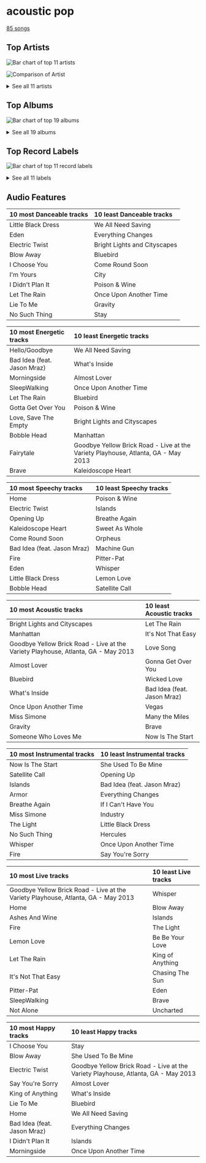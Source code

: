 # acoustic pop

[85 songs](acoustic_pop_tracks.md)

## Top Artists

![Bar chart of top 11 artists](../images/genres/acoustic_pop/artists.png)

![Comparison of Artist](../images/genres/acoustic_pop/artists_comparison.png)


<details>
<summary>See all 11 artists</summary>

|   Number of Tracks | Art                                                                                              | Artist                                         | 🔗                                                           |
|-------------------:|:-------------------------------------------------------------------------------------------------|:-----------------------------------------------|:------------------------------------------------------------|
|                 59 | <img src="https://i.scdn.co/image/ab6761610000e5eb0bae7cfd3b32b10154e0b8b3" alt="" width="50" /> | [Sara Bareilles](../artists/sara_bareilles.md) | [🔗](https://open.spotify.com/artist/2Sqr0DXoaYABbjBo9HaMkM) |
|                  7 | <img src="https://i.scdn.co/image/ab6761610000e5eb271320bcc15789b23aa83a44" alt="" width="50" /> | Erin McCarley                                  | [🔗](https://open.spotify.com/artist/6Y4bCmUNPDKqc7dHkVvgim) |
|                  7 | <img src="https://i.scdn.co/image/15b7ee7550ed4472700d573803ff90f2967f84d1" alt="" width="50" /> | A Fine Frenzy                                  | [🔗](https://open.spotify.com/artist/5dTYaRzOn4rXGBLH052EeQ) |
|                  3 | <img src="https://i.scdn.co/image/9a03437da395d999755edacccc24779a97254b89" alt="" width="50" /> | Aslyn                                          | [🔗](https://open.spotify.com/artist/6seR0G84QQq1NIW844E7Qq) |
|                  3 | <img src="https://i.scdn.co/image/ab6761610000e5ebce8d5be6690c6964069ab8e0" alt="" width="50" /> | Jason Mraz                                     | [🔗](https://open.spotify.com/artist/4phGZZrJZRo4ElhRtViYdl) |
|                  2 | <img src="https://i.scdn.co/image/ab6761610000e5eba5fc004270bdfc9fee7f55f4" alt="" width="50" /> | Jon McLaughlin                                 | [🔗](https://open.spotify.com/artist/6z29S0IoiBJpSMP8plyCj7) |
|                  2 | <img src="https://i.scdn.co/image/ab6761610000e5eb0bae8ba82eaf7e63af515c9f" alt="" width="50" /> | The Civil Wars                                 | [🔗](https://open.spotify.com/artist/6J7rw7NELJUCThPbAfyLIE) |
|                  1 | <img src="https://i.scdn.co/image/ab6761610000e5eb9236c8060febc7d7fc7ea8c4" alt="" width="50" /> | Rachael Yamagata                               | [🔗](https://open.spotify.com/artist/7w0qj2HiAPIeUcoPogvOZ6) |
|                  1 | <img src="https://i.scdn.co/image/ab6761610000e5eb9bc0756eb16b241111bbc72b" alt="" width="50" /> | Colbie Caillat                                 | [🔗](https://open.spotify.com/artist/6aZyMrc4doVtZyKNilOmwu) |
|                  1 | <img src="https://i.scdn.co/image/ab6761610000e5ebc78a80d480018ec030aade25" alt="" width="50" /> | Marc Broussard                                 | [🔗](https://open.spotify.com/artist/4cEwEednPwWCdYT7ZhROZe) |
|                  1 | <img src="https://i.scdn.co/image/ab6761610000e5eb5ec0ed4b4cd16649c0ded8a7" alt="" width="50" /> | Brandi Carlile                                 | [🔗](https://open.spotify.com/artist/2sG4zTOLvjKG1PSoOyf5Ej) |

</details>

## Top Albums

![Bar chart of top 19 albums](../images/genres/acoustic_pop/albums.png)


<details>
<summary>See all 19 albums</summary>

|   Number of Tracks | Art                                                                                              | Album                                       | 🔗                                                          |
|-------------------:|:-------------------------------------------------------------------------------------------------|:--------------------------------------------|:-----------------------------------------------------------|
|                 13 | <img src="https://i.scdn.co/image/ab67616d0000b2733fa3caf3da101e3cd28a53a6" alt="" width="50" /> | Kaleidoscope Heart                          | [🔗](https://open.spotify.com/album/627ukPRwYxyBREHxBq0vGJ) |
|                 12 | <img src="https://i.scdn.co/image/ab67616d0000b273022b4010e20659300f42c375" alt="" width="50" /> | The Blessed Unrest                          | [🔗](https://open.spotify.com/album/7lpbyGc4fHsQkBTsfWVBhp) |
|                 12 | <img src="https://i.scdn.co/image/ab67616d0000b2731c3e0a58f3ee28af2922e351" alt="" width="50" /> | Little Voice                                | [🔗](https://open.spotify.com/album/2Z9WUERfMjOgQ6ze9TcGbF) |
|                 10 | <img src="https://i.scdn.co/image/ab67616d0000b2739e7dad80eb4bb664ff9e6fc8" alt="" width="50" /> | Amidst the Chaos (Bonus Version)            | [🔗](https://open.spotify.com/album/5x2sDapUIdq0qk1ezff3gm) |
|                  7 | <img src="https://i.scdn.co/image/ab67616d0000b2734280a158a96c9b0274eb7e99" alt="" width="50" /> | Love, Save The Empty                        | [🔗](https://open.spotify.com/album/1tF7625TFqvfzMbappj1pQ) |
|                  6 | <img src="https://i.scdn.co/image/ab67616d0000b2737acf0cb659dceb25ddbfd39a" alt="" width="50" /> | What's Inside: Songs from Waitress          | [🔗](https://open.spotify.com/album/1s6codM2ZAB008t9GTyaEk) |
|                  5 | <img src="https://i.scdn.co/image/ab67616d0000b2731cb638deee3de9a9060ca6aa" alt="" width="50" /> | Once Upon Another Time                      | [🔗](https://open.spotify.com/album/1PrqYZJRzGNf8AsSOraxnZ) |
|                  3 | <img src="https://i.scdn.co/image/ab67616d0000b273119ad2ebc0d33edf847ed8c6" alt="" width="50" /> | One Cell In The Sea                         | [🔗](https://open.spotify.com/album/0Ot7MEgreG2R93aN42M9iK) |
|                  3 | <img src="https://i.scdn.co/image/ab67616d0000b2730e402844f1b6be3102d339f2" alt="" width="50" /> | Lemon Love                                  | [🔗](https://open.spotify.com/album/5YToJrWwzdA6W2NxxDoteE) |
|                  3 | <img src="https://i.scdn.co/image/ab67616d0000b273e7b8e0abcd5cdc4c8b5a238c" alt="" width="50" /> | Bomb In A Birdcage                          | [🔗](https://open.spotify.com/album/07IV5RxLvAUeZbcPm4zOzn) |
|                  2 | <img src="https://i.scdn.co/image/ab67616d0000b2730f2e51f7121539e221c51161" alt="" width="50" /> | We Sing. We Dance. We Steal Things.         | [🔗](https://open.spotify.com/album/04G0YylSjvDQZrjOfE5jA5) |
|                  2 | <img src="https://i.scdn.co/image/ab67616d0000b2737ebde0a5bb07f53a99c15224" alt="" width="50" /> | Barton Hollow                               | [🔗](https://open.spotify.com/album/4uWgDFxGAp7XlVSHuVBv4E) |
|                  1 | <img src="https://i.scdn.co/image/ab67616d0000b2732cf1dcc65396176307f23524" alt="" width="50" /> | PINES                                       | [🔗](https://open.spotify.com/album/1876e9QcHkJ3Hgo4NqKXBN) |
|                  1 | <img src="https://i.scdn.co/image/ab67616d0000b2735da1093d047cc15eb66d27cf" alt="" width="50" /> | OK Now                                      | [🔗](https://open.spotify.com/album/3fKJJQFV6a61fnKYDDj2LU) |
|                  1 | <img src="https://i.scdn.co/image/ab67616d0000b27327c371084dee1b83e614798d" alt="" width="50" /> | Indiana                                     | [🔗](https://open.spotify.com/album/2UpO4j1Zpptiwk3wbUIWmU) |
|                  1 | <img src="https://i.scdn.co/image/ab67616d0000b273fcfd8d2e1bb9f0d4fbe5794d" alt="" width="50" /> | Happenstance (Deluxe Version)               | [🔗](https://open.spotify.com/album/66p6CIMdxQFO3Igg9xo14a) |
|                  1 | <img src="https://i.scdn.co/image/ab67616d0000b2737cdb143bd2e9906d39c5eb04" alt="" width="50" /> | Carencro                                    | [🔗](https://open.spotify.com/album/15dP7BadtY55t9VvFlVrBA) |
|                  1 | <img src="https://i.scdn.co/image/ab67616d0000b27338216a01881aff4e54a0850d" alt="" width="50" /> | Brave Enough: Live at the Variety Playhouse | [🔗](https://open.spotify.com/album/7L4ZgnQqEhCEsV9GnMeXtE) |
|                  1 | <img src="https://i.scdn.co/image/ab67616d0000b273f5aac98410fb9e64e29827d4" alt="" width="50" /> | Bear Creek                                  | [🔗](https://open.spotify.com/album/5b8YTIrc88vdnfRguZqvVE) |

</details>


## Top Record Labels

![Bar chart of top 11 record labels](../images/genres/acoustic_pop/labels.png)


<details>
<summary>See all 11 labels</summary>

|   Number of Tracks | Label                                             |
|-------------------:|:--------------------------------------------------|
|                 59 | [Epic](../labels/epic.md)                         |
|                  7 | [Virgin Records](../labels/virgin_records.md)     |
|                  7 | Universal (MT)                                    |
|                  3 | [Capitol Records](../labels/capitol_records.md)   |
|                  2 | sensibility recordings                            |
|                  2 | Island Def Jam                                    |
|                  2 | [Atlantic Records](../labels/atlantic_records.md) |
|                  2 | ATG                                               |
|                  1 | Private Music                                     |
|                  1 | Island Records                                    |
|                  1 | [Columbia](../labels/columbia.md)                 |

</details>


## Audio Features

| 10 most Danceable tracks   | 10 least Danceable tracks    |
|:---------------------------|:-----------------------------|
| Little Black Dress         | We All Need Saving           |
| Eden                       | Everything Changes           |
| Electric Twist             | Bright Lights and Cityscapes |
| Blow Away                  | Bluebird                     |
| I Choose You               | Come Round Soon              |
| I'm Yours                  | City                         |
| I Didn't Plan It           | Poison & Wine                |
| Let The Rain               | Once Upon Another Time       |
| Lie To Me                  | Gravity                      |
| No Such Thing              | Stay                         |

| 10 most Energetic tracks    | 10 least Energetic tracks                                                         |
|:----------------------------|:----------------------------------------------------------------------------------|
| Hello/Goodbye               | We All Need Saving                                                                |
| Bad Idea (feat. Jason Mraz) | What's Inside                                                                     |
| Morningside                 | Almost Lover                                                                      |
| SleepWalking                | Once Upon Another Time                                                            |
| Let The Rain                | Bluebird                                                                          |
| Gotta Get Over You          | Poison & Wine                                                                     |
| Love, Save The Empty        | Bright Lights and Cityscapes                                                      |
| Bobble Head                 | Manhattan                                                                         |
| Fairytale                   | Goodbye Yellow Brick Road - Live at the Variety Playhouse, Atlanta, GA - May 2013 |
| Brave                       | Kaleidoscope Heart                                                                |

| 10 most Speechy tracks      | 10 least Speechy tracks   |
|:----------------------------|:--------------------------|
| Home                        | Poison & Wine             |
| Electric Twist              | Islands                   |
| Opening Up                  | Breathe Again             |
| Kaleidoscope Heart          | Sweet As Whole            |
| Come Round Soon             | Orpheus                   |
| Bad Idea (feat. Jason Mraz) | Machine Gun               |
| Fire                        | Pitter-Pat                |
| Eden                        | Whisper                   |
| Little Black Dress          | Lemon Love                |
| Bobble Head                 | Satellite Call            |

| 10 most Acoustic tracks                                                           | 10 least Acoustic tracks    |
|:----------------------------------------------------------------------------------|:----------------------------|
| Bright Lights and Cityscapes                                                      | Let The Rain                |
| Manhattan                                                                         | It's Not That Easy          |
| Goodbye Yellow Brick Road - Live at the Variety Playhouse, Atlanta, GA - May 2013 | Love Song                   |
| Almost Lover                                                                      | Gonna Get Over You          |
| Bluebird                                                                          | Wicked Love                 |
| What's Inside                                                                     | Bad Idea (feat. Jason Mraz) |
| Once Upon Another Time                                                            | Vegas                       |
| Miss Simone                                                                       | Many the Miles              |
| Gravity                                                                           | Brave                       |
| Someone Who Loves Me                                                              | Now Is The Start            |

| 10 most Instrumental tracks   | 10 least Instrumental tracks   |
|:------------------------------|:-------------------------------|
| Now Is The Start              | She Used To Be Mine            |
| Satellite Call                | Opening Up                     |
| Islands                       | Bad Idea (feat. Jason Mraz)    |
| Armor                         | Everything Changes             |
| Breathe Again                 | If I Can't Have You            |
| Miss Simone                   | Industry                       |
| The Light                     | Little Black Dress             |
| No Such Thing                 | Hercules                       |
| Whisper                       | Once Upon Another Time         |
| Fire                          | Say You're Sorry               |

| 10 most Live tracks                                                               | 10 least Live tracks   |
|:----------------------------------------------------------------------------------|:-----------------------|
| Goodbye Yellow Brick Road - Live at the Variety Playhouse, Atlanta, GA - May 2013 | Whisper                |
| Home                                                                              | Blow Away              |
| Ashes And Wine                                                                    | Islands                |
| Fire                                                                              | The Light              |
| Lemon Love                                                                        | Be Be Your Love        |
| Let The Rain                                                                      | King of Anything       |
| It's Not That Easy                                                                | Chasing The Sun        |
| Pitter-Pat                                                                        | Eden                   |
| SleepWalking                                                                      | Brave                  |
| Not Alone                                                                         | Uncharted              |

| 10 most Happy tracks        | 10 least Happy tracks                                                             |
|:----------------------------|:----------------------------------------------------------------------------------|
| I Choose You                | Stay                                                                              |
| Blow Away                   | She Used To Be Mine                                                               |
| Electric Twist              | Goodbye Yellow Brick Road - Live at the Variety Playhouse, Atlanta, GA - May 2013 |
| Say You're Sorry            | Almost Lover                                                                      |
| King of Anything            | What's Inside                                                                     |
| Lie To Me                   | Bluebird                                                                          |
| Home                        | We All Need Saving                                                                |
| Bad Idea (feat. Jason Mraz) | Everything Changes                                                                |
| I Didn't Plan It            | Islands                                                                           |
| Morningside                 | Once Upon Another Time                                                            |
